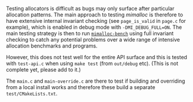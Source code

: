 Testing allocators is difficult as bugs may only surface after particular
allocation patterns. The main approach to testing _mimalloc_ is therefore
to have extensive internal invariant checking (see `page_is_valid` in `page.c`
for example), which is enabled in debug mode with `-DMI_DEBUG_FULL=ON`.
The main testing strategy is then to run [`mimalloc-bench`][bench] using full
invariant checking to catch any potential problems over a wide range of intensive
allocation benchmarks and programs.

However, this does not test well for the entire API surface and this is tested
with `test-api.c` when using `make test` (from `out/debug` etc). (This is
not complete yet, please add to it.)

The `main.c` and `main-override.c` are there to test if building and overriding
from a local install works and therefore these build a separate `test/CMakeLists.txt`.

[bench]: https://github.com/daanx/mimalloc-bench
